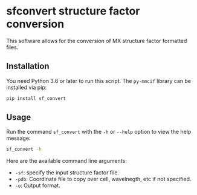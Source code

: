 # sfconvert structure factor conversion

This software allows for the conversion of MX structure factor formatted files.

## Installation

You need Python 3.6 or later to run this script. The `py-mmcif` library can be installed via pip:

```bash
pip install sf_convert
```

## Usage

Run the command `sf_convert` with the `-h` or `--help` option to view the help message:

```bash
sf_convert -h
```

Here are the available command line arguments:

- `-sf`: specify the input structure factor file.
- `-pdb`: Coordinate file to copy over cell, wavelnegth, etc if not specified.
- `-o`: Output format.
